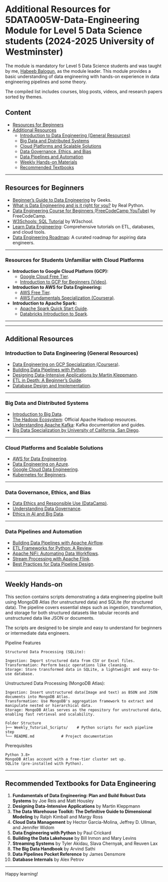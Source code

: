 # Additional Resources for 5DATA005W-Data-Engineering Module for Level 5 Data Science students (2024-2025 University of Westminster)

The module is mandatory for Level 5 Data Science students and was taught by me, [Habeeb Balogun](https://www.westminster.ac.uk/about-us/our-people/directory/balogun-habeeb), as the module leader. This module provides a basic understanding of data engineering with hands-on experience in data engineering pipelines and some theory.
 
The compiled list includes courses, blog posts, videos, and research papers sorted by themes.

## Content
- [Resources for Beginners](#resources-for-beginners)
- [Additional Resources](#additional-resources)
  - [Introduction to Data Engineering (General Resources)](#introduction-to-data-engineering-general-resources)
  - [Big Data and Distributed Systems](#big-data-and-distributed-systems)
  - [Cloud Platforms and Scalable Solutions](#cloud-platforms-and-scalable-solutions)
  - [Data Governance, Ethics, and Bias](#data-governance-ethics-and-bias)
  - [Data Pipelines and Automation](#data-pipelines-and-automation)
  - [Weekly Hands-on Materials](#weekly-hands-on-materials)
  - [Recommended Textbooks](#recommended-textbooks-for-data-engineering)
---
## Resources for Beginners
- [Beginner’s Guide to Data Engineering](https://www.geeksforgeeks.org/data-engineering-101/) by Geeks.
- [What is Data Engineering and is it right for you?](https://realpython.com/podcasts/rpp/42/) by Real Python.
- [Data Engineering Course for Beginners (FreeCodeCamp YouTube)](https://www.youtube.com/watch?v=PHsC_t0j1dU&t=901s) by FreeCodeCamp.
- [W3Schools: SQL Tutorial](https://www.w3schools.com/sql/) by W3school.
- [Learn Data Engineering](https://learndataengineering.com/): Comprehensive tutorials on ETL, databases, and cloud tools.
- [Data Engineering Roadmap](https://github.com/datastacktv/data-engineer-roadmap): A curated roadmap for aspiring data engineers.
---
### Resources for Students Unfamiliar with Cloud Platforms
- **Introduction to Google Cloud Platform (GCP):**
  - [Google Cloud Free Tier](https://cloud.google.com/free).
  - [Introduction to GCP for Beginners (Video)](https://www.youtube.com/watch?v=kzKFuHk8ovk&list=PLIivdWyY5sqKh1gDR0WpP9iIOY00IE0xL).
- **Introduction to AWS for Data Engineering:**
  - [AWS Free Tier](https://aws.amazon.com/free/).
  - [AWS Fundamentals Specialization (Coursera)](https://www.coursera.org/specializations/aws-fundamentals).
- **Introduction to Apache Spark:**
  - [Apache Spark Quick Start Guide](https://spark.apache.org/docs/latest/quick-start.html).
  - [Databricks Introduction to Spark](https://databricks.com/spark/about).
---
---
## Additional Resources
### Introduction to Data Engineering (General Resources)
- [Data Engineering on GCP Specialization (Coursera)](https://www.coursera.org/specializations/gcp-data-engineering).
- [Building Data Pipelines with Python](https://www.youtube.com/watch?v=Y_vQyMljDsE).
- [Designing Data-Intensive Applications by Martin Kleppmann](https://www.oreilly.com/library/view/designing-data-intensive-applications/9781491903063/).
- [ETL in Depth: A Beginner’s Guide](https://aws.amazon.com/what-is/etl/).
- [Database Design and Implementation](https://www.coursera.org/learn/database-management).
---
### Big Data and Distributed Systems
- [Introduction to Big Data](https://www.youtube.com/watch?v=j-0cUmUyb-Y).
- [The Hadoop Ecosystem](https://hadoop.apache.org/): Official Apache Hadoop resources.
- [Understanding Apache Kafka](https://kafka.apache.org/): Kafka documentation and guides.
- [Big Data Specialization by University of California, San Diego](https://www.coursera.org/specializations/big-data).
---
### Cloud Platforms and Scalable Solutions
- [AWS for Data Engineering](https://www.youtube.com/watch?v=6G0bLDIcO7Y).
- [Data Engineering on Azure](https://www.youtube.com/watch?v=sYfy2bQWIKg&list=PL9ooVrP1hQOGpbAJW6fvGa68Yb1C9Ytkt).
- [Google Cloud Data Engineering](https://www.youtube.com/watch?v=ZVgt1-LfWW4&list=PLWXckUXLY7LzOBySwKXb9fqejwpGcnAwi).
- [Kubernetes for Beginners](https://kubernetes.io/docs/tutorials/).
---
### Data Governance, Ethics, and Bias
- [Data Ethics and Responsible Use (DataCamp)](https://www.datacamp.com/blog/introduction-to-data-ethics).
- [Understanding Data Governance](https://cloud.google.com/learn/what-is-data-governance?hl=en).
- [Ethics in AI and Big Data](https://www.unglobalpulse.org/document/building-ethics-into-privacy-frameworks-for-big-data-and-ai/).
---
### Data Pipelines and Automation
- [Building Data Pipelines with Apache Airflow](https://airflow.apache.org/).
- [ETL Frameworks for Python: A Review](https://www.datacamp.com/blog/a-list-of-the-16-best-etl-tools-and-why-to-choose-them).
- [Apache NiFi: Automating Data Workflows](https://nifi.apache.org/).
- [Stream Processing with Apache Flink](https://flink.apache.org/).
- [Best Practices for Data Pipeline Design](https://learn.microsoft.com/en-us/data-engineering/playbook/articles/pipeline-reliability).
---
## Weekly Hands-on
This section contains scripts demonstrating a data engineering pipeline built using MongoDB Atlas (for unstructured data) and SQLite (for structured data). The pipeline covers essential steps such as ingestion, transformation, and storage for both structured datasets like tabular records and unstructured data like JSON or documents.

The scripts are designed to be simple and easy to understand for beginners or intermediate data engineers.

Pipeline Features
```
Structured Data Processing (SQLite):

Ingestion: Import structured data from CSV or Excel files.
Transformation: Perform basic operations like cleaning.
Storage: Store transformed data in SQLite, a lightweight and easy-to-use database.
```

Unstructured Data Processing (MongoDB Atlas):
```
Ingestion: Insert unstructured data(Image and text) as BSON and JSON documents into MongoDB Atlas.
Transformation: Use MongoDB's aggregation framework to extract and manipulate nested or hierarchical data.
Storage: MongoDB Atlas serves as the repository for unstructured data, enabling fast retrieval and scalability.
```
```
Folder Structure
├── Weekly_Tutorial_Scripts/    # Python scripts for each pipeline step
└── README.md            # Project documentation
```



Prerequisites
```
Python 3.8+
MongoDB Atlas account with a free-tier cluster set up.
SQLite (pre-installed with Python).
```
---
## Recommended Textbooks for Data Engineering
1. **Fundamentals of Data Engineering: Plan and Build Robust Data Systems** by Joe Reis and Matt Housley  
2. **Designing Data-Intensive Applications** by Martin Kleppmann  
3. **The Data Warehouse Toolkit: The Definitive Guide to Dimensional Modeling** by Ralph Kimball and Margy Ross  
4. **Cloud Data Management** by Hector Garcia-Molina, Jeffrey D. Ullman, and Jennifer Widom  
5. **Data Engineering with Python** by Paul Crickard  
6. **Building the Data Lakehouse** by Bill Inmon and Mary Levins  
7. **Streaming Systems** by Tyler Akidau, Slava Chernyak, and Reuven Lax  
8. **The Big Data Handbook** by Arvind Sathi  
9. **Data Pipelines Pocket Reference** by James Densmore  
10. **Database Internals** by Alex Petrov  
---
Happy learning!
